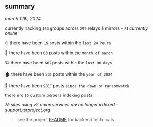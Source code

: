 
## summary
_march 12th, 2024_

currently tracking `163` groups across `299` relays & mirrors - _`71` currently online_

⏲ there have been `19` posts within the `last 24 hours`

🦈 there have been `63` posts within the `month of march`

🪐 there have been `682` posts within the `last 90 days`

🏚 there have been `535` posts within the `year of 2024`

🦕 there have been `9817` posts `since the dawn of ransomwatch`

there are `96` custom parsers indexing posts

_`20` sites using v2 onion services are no longer indexed - [support.torproject.org](https://support.torproject.org/onionservices/v2-deprecation/)_

> see the project [README](https://github.com/joshhighet/ransomwatch#ransomwatch--) for backend technicals
